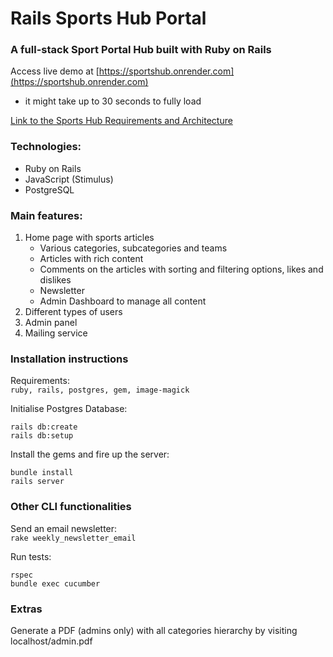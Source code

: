 # Rails Sports Hub Portal

### A full-stack Sport Portal Hub built with Ruby on Rails

Access live demo at [https://sportshub.onrender.com](https://sportshub.onrender.com) <br>
* it might take up to 30 seconds to fully load<br>

[Link to the Sports Hub Requirements and Architecture](https://github.com/dark-side/lanthanum/tree/master/sports_hub_portal)

### Technologies:

- Ruby on Rails
- JavaScript (Stimulus)
- PostgreSQL

### Main features:

1. Home page with sports articles
   - Various categories, subcategories and teams
   - Articles with rich content
   - Comments on the articles with sorting and filtering options, likes and dislikes
   - Newsletter
   - Admin Dashboard to manage all content
2. Different types of users
3. Admin panel
4. Mailing service

### Installation instructions

Requirements: <br>
`ruby, rails, postgres, gem, image-magick`

Initialise Postgres Database: <br>

```console
rails db:create
rails db:setup
```

Install the gems and fire up the server: <br>

```console
bundle install
rails server
```

### Other CLI functionalities
Send an email newsletter: <br>
`rake weekly_newsletter_email`

Run tests: <br>

```console 
rspec
bundle exec cucumber
```

### Extras
Generate a PDF (admins only) with all categories hierarchy by visiting localhost/admin.pdf
